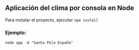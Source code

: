 ## Aplicación del clima por consola en Node

Para instalar el proyecto, ejecutar ```npm install```


### Ejemplo:
```
node app -d "Santa Pola España"
```